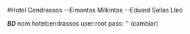 #Hotel Cendrassos
--Eimantas Milkintas
--Eduard Sellas Lleó

*****BD*****
nom:hotelcendrassos
user:root
pass: '' (cambiar)